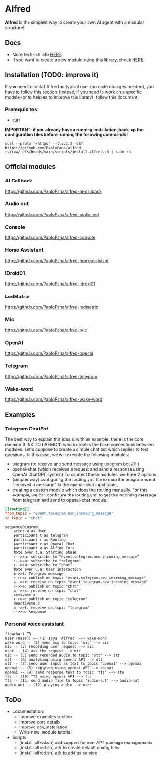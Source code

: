 # Alfred
**Alfred** is the simplest way to create your own AI agent with a modular structure!

## Docs
 - More tech-ish info [HERE](docs/details.md).
 - If you want to create a new module using this library, check [HERE](docs/new_module.md).

<!--
Alfred is a free framework able to manage multi-channel user interactions with AI and other services.
The main idea behind Alfred is to allow users to add features easily, like installing applications on a device.

The core of the framwork is written in Rust, but each applications (named "modules") can be written in different languages.

Each module does a specific job: there is a module which receives and sends messages using Telegram, there is a module which interact with OpenAI, another module interacts with HomeAssistant and so on. The modules exchange messages using a PUB/SUB architecture (implemented with [ZeroMQ](https://zeromq.org/)). This system allows to be technology-independent: for example, you can use the SpeechToText by OpenAI or choosing the one from Google, running the proper module without changing anything.
-->

## Installation (TODO: improve it)
If you need to install Alfred as typical user (no code changes needed), you have to follow this section.
Instead, if you need to work on a specific module (or to help us to improve this library), follow [this document](docs/dev_installation.md).

### Prerequisites:
 - curl

**IMPORTANT: if you already have a running installation, back-up the configuration files before running the following commands!**

```shell
curl --proto '=https' --tlsv1.2 -sSf https://github.com/PaoloPana/alfred-rs/raw/refs/heads/main/scripts/install-alfred.sh | sudo sh
```

## Official modules
### AI Callback
https://github.com/PaoloPana/alfred-ai-callback
### Audio out
https://github.com/PaoloPana/alfred-audio-out
### Console
https://github.com/PaoloPana/alfred-console
### Home Assistant
https://github.com/PaoloPana/alfred-homeassistant
### IDroid01
https://github.com/PaoloPana/alfred-idroid01
### LedMatrix
https://github.com/PaoloPana/alfred-ledmatrix
### Mic
https://github.com/PaoloPana/alfred-mic
### OpenAI
https://github.com/PaoloPana/alfred-openai
### Telegram
https://github.com/PaoloPana/alfred-telegram
### Wake-word
https://github.com/PaoloPana/alfred-wake-word


## Examples
### Telegram ChatBot
The best way to explain this idea is with an example: there is the core daemon (LINK TO DAEMON) which creates the base connections between modules. Let's suppose to create a simple chat bot which replies to text questions. In this case, we will execute the following modules:
 - telegram (to receive and send message using telegram bot API)
 - openai-chat (which receives a request and send a response using OpenAI ChatGPT system)
To connect these modules, we have 2 options:
 - (simpler way) configuring the routing.yml file to map the telegram event "received a message" to the openai-chat input topic,
 - creating a custom module which does the routing manually.
For this example, we can configure the routing.yml to get the incoming message from telegram and send to openai-chat module:
```toml
[[routing]]
from_topic = "event.telegram.new_incoming_message"
to_topic = "chat"
```

```mermaid
sequenceDiagram
    actor u as User
    participant t as telegram
    participant r as Routing
    participant c as OpenAI Chat
    participant a as Alfred Core
    Note over t,a: Starting phase
    r-->>a: subscribe to "event.telegram.new_incoming_message"
    t-->>a: subscribe to "telegram"
    c-->>a: subscribe to "chat"
    Note over u,a: User interaction
    u->>t: Telegram message
    t->>a: publish on topic "event.telegram.new_incoming_message"
    a-->>r: receive on topic "event.telegram.new_incoming_message"
    r->>a: publish on topic "chat"
    a-->>c: receive on topic "chat"
    activate c
    c->>a: publish on topic "telegram"
    deactivate c
    a-->>t: receive on topic "telegram"
    t->>u: Response
```

### Personal voice assistant
```mermaid
flowchart TB
user((User)) -- (1) says 'Alfred' --> wake-word
wake-word -- (2) send msg to topic 'mic' --> mic
mic -- (3) recording user request --> mic
user -- (4) ask the request --> mic
mic -- (5) send recorded audio to topic 'stt' --> stt
stt -- (6) analysing using openai API --> stt
stt -- (7) send user input as text to topic 'openai' --> openai
openai -- (8) replying using openai API --> openai
openai -- (9) send response text to topic 'tts' --> tts
tts -- (10) TTS using openai API --> tts
tts -- (11) send audio file to topic 'audio-out' --> audio-out
audio-out -- (12) playing audio --> user
```

## ToDo
 - Documentation:
   - Improve examples section
   - Improve core details
   - Improve dev_installation
   - Write new_module tutorial
 - Scripts:
   - [install-alfred.sh] add support for non-APT package managements
   - [install-alfred.sh] ask to create default config files
   - [install-alfred.sh] ask to add as service
